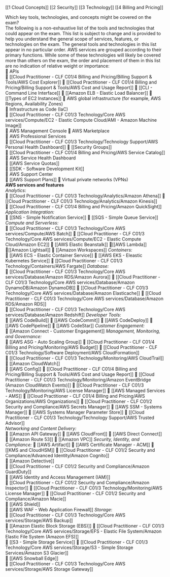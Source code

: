 [[1 Cloud Concepts]]
[[2 Security]]
[[3 Technology]]
[[4 Billing and Pricing]]

Which key tools, technologies, and concepts might be covered on the exam?  
The following is a non-exhaustive list of the tools and technologies that could appear on the exam. This list is subject to change and is provided to help you understand the general scope of services, features, or technologies on the exam. The general tools and technologies in this list appear in no particular order.  AWS services are grouped according to their primary functions. While some of these technologies will likely be covered more than others on the exam, the order and placement of them in this list are no indication of relative weight or importance:  
			 APIs  
			 [[Cloud Practitioner - CLF C01/4 Billing and Pricing/Billing Support & Tools/AWS Cost Explorer]]
			 [[Cloud Practitioner - CLF C01/4 Billing and Pricing/Billing Support & Tools/AWS Cost and Usage Report]] 
			 [[CLI - Command Line Interface]]
			 [[Amazon ELB - Elastic Load Balancer]] 
			 [[Types of EC2 Instances]]
			 AWS global infrastructure (for example, AWS Regions, Availability Zones)  
			 Infrastructure as Code (IaC)  
			 [[Cloud Practitioner - CLF C01/3 Technology/Core AWS services/Compute/EC2 - Elastic Compute Cloud/AMI - Amazon Machine Image]]  
			 AWS Management Console
			 AWS Marketplace  
			 AWS Professional Services  
			 [[Cloud Practitioner - CLF C01/3 Technology/Technology Support/AWS Personal Health Dashboard]]
			 [[Security Groups]]  
			 [[Cloud Practitioner - CLF C01/4 Billing and Pricing/AWS Service Catalog]]  
			 AWS Service Health Dashboard  
			 [[AWS Service Quotas]]   
			 [[SDK - Software Development Kit]]  
			 AWS Support Center  
			 [[AWS Support Plans]] 
			 Virtual private networks (VPNs)  
**AWS services and features**  
	*Analytics*:  
			 [[Cloud Practitioner - CLF C01/3 Technology/Analytics/Amazon Athena]]
			 [[Cloud Practitioner - CLF C01/3 Technology/Analytics/Amazon Kinesis]]  
			 [[Cloud Practitioner - CLF C01/4 Billing and Pricing/Amazon QuickSight]]
	*Application Integration:*  
			 [[SNS - Simple Notification Service]]
			 [[SQS - Simple Queue Service]]
	*Compute and Serverless:*  
			 [[Cloud Practitioner - CLF C01/3 Technology/Core AWS services/Compute/AWS Batch]]
			 [[Cloud Practitioner - CLF C01/3 Technology/Core AWS services/Compute/EC2 - Elastic Compute Cloud/Amazon EC2]]
			 [[AWS Elastic Beanstalk]]
			[[AWS Lambda]]
			[[Amazon Lightsail]]
			 [[Amazon Workspaces]]
	*Containers:*  
			 [[AWS ECS - Elastic Container Service]]
			 [[AWS EKS - Eleastic Kubernetes Service]]
			 [[Cloud Practitioner - CLF C01/3 Technology/Containers/AWS Fargate]] 
	*Database:*  
			 [[Cloud Practitioner - CLF C01/3 Technology/Core AWS services/Database/Amazon RDS/Amazon Aurora]]
			 [[Cloud Practitioner - CLF C01/3 Technology/Core AWS services/Database/Amazon DynamoDB/Amazon DynamoDB]] 
			 [[Cloud Practitioner - CLF C01/3 Technology/Core AWS services/Database/Amazon Elasticache]] 
			 [[Cloud Practitioner - CLF C01/3 Technology/Core AWS services/Database/Amazon RDS/Amazon RDS]]  
			 [[Cloud Practitioner - CLF C01/3 Technology/Core AWS services/Database/Amazon Redshift]] 
	*Developer Tools:*  
			 [[AWS CodeBuild]] 
			 [[AWS CodeCommit]]
			 [[AWS CodeDeploy]]
			 [[AWS CodePipeline]]
			 [[AWS CodeStar]]
	*Customer Engagement:*  
			 [[Amazon Connect - Customer Engagement]] 
	*Management, Monitoring, and Governance:*  
			 [[AWS ASG - Auto Scaling Group]] 
			 [[Cloud Practitioner - CLF C01/4 Billing and Pricing/Monitoring/AWS Budget]] 
			 [[Cloud Practitioner - CLF C01/3 Technology/Software Deployment/AWS CloudFormation]]  
			 [[Cloud Practitioner - CLF C01/3 Technology/Monitoring/AWS CloudTrail]] 
			 [[Amazon CloudWatch]]  
			 [[AWS Config]]
			 [[Cloud Practitioner - CLF C01/4 Billing and Pricing/Billing Support & Tools/AWS Cost and Usage Report]] 
			 [[Cloud Practitioner - CLF C01/3 Technology/Monitoring/Amazon EventBridge (Amazon CloudWatch Events)]]
			 [[Cloud Practitioner - CLF C01/3 Technology/Monitoring/AWS License Manager]] 
			 [[AWS Managed Services - AMS]]
			 [[Cloud Practitioner - CLF C01/4 Billing and Pricing/AWS Organizations/AWS Organizations]] 
			 [[Cloud Practitioner - CLF C01/2 Security and Compliance/AWS Secrets Manager]]
			 [[AWS SSM - Systems Manager]] 
			 [[AWS Systems Manager Parameter Store]] 
			 [[Cloud Practitioner - CLF C01/3 Technology/Technology Support/AWS Trusted Advisor]]  
	*Networking and Content Delivery:*  
			 [[Amazon API Gateway]] 
			 [[AWS CloudFront]] 
			 [[AWS Direct Connect]] 
			 [[Amazon Route 53]] 
			  [[Amazon VPC]] 
	*Security, Identity, and Compliance:*
			 [[AWS Artifact]] 
			 [[AWS Certificate Manager - ACM]] 
			 [[KMS and CloudHSM]] 
			 [[Cloud Practitioner - CLF C01/2 Security and Compliance/Advanced Identity/Amazon Cognito]]   
			 [[Amazon Detective]]   
			 [[Cloud Practitioner - CLF C01/2 Security and Compliance/Amazon GuardDuty]]   
			 [[AWS Identity and Access Management (IAM)]]  
			 [[Cloud Practitioner - CLF C01/2 Security and Compliance/Amazon Inspector]] 
			 [[Cloud Practitioner - CLF C01/3 Technology/Monitoring/AWS License Manager]] 
			 [[Cloud Practitioner - CLF C01/2 Security and Compliance/Amazon Macie]]  
			 [[AWS Shield]]  
			 [[AWS WAF - Web Application Firewall]] 
	*Storage*:  
			 [[Cloud Practitioner - CLF C01/3 Technology/Core AWS services/Storage/AWS Backup]]  
			 [[Amazon Elastic Block Storage (EBS)]]
			 [[Cloud Practitioner - CLF C01/3 Technology/Core AWS services/Storage/EFS - Elastic File System/Amazon Elastic File System (Amazon EFS)]]  
			 [[S3 - Simple Storage Service]] 
			 [[Cloud Practitioner - CLF C01/3 Technology/Core AWS services/Storage/S3 - Simple Storage Services/Amazon S3 Glacier]]   
			 [[AWS Snowball Edge]]   
			 [[Cloud Practitioner - CLF C01/3 Technology/Core AWS services/Storage/AWS Storage Gateway]] 